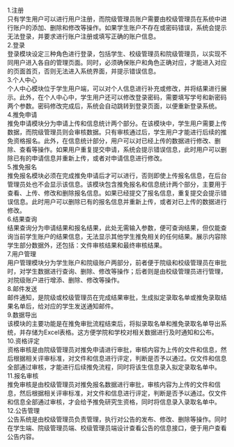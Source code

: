   1.注册<br>
只有学生用户可以进行用户注册，而院级管理员账户需要由校级管理员在系统中进行账户的添加、删除和修改等操作。如果学生账户不存在或密码错误，系统会提示无法登录，并要求进行账户注册或填写正确的账户信息。<br>
  2.登录<br>
登录模块设定三种角色进行登录，包括学生、校级管理员和院级管理员，以实现不同用户进入各自的管理页面。同时，必须确保账户和角色正确对应，才能进入对应的页面首页，否则无法进入系统界面，并提示错误信息。<br>
  3.个人中心<br>
个人中心模块位于学生用户端，可以对个人信息进行补充或修改，并将结果进行展示。此外，在个人中心中，学生用户还可以修改登录密码，需要填写学号和新密码两个参数。密码修改完成后，系统会自动跳转到登录页面，以便重新登录系统。<br>
  4.推免申请<br>
推免申请模块分为申请上传和信息统计两个部分。在该模块中，学生用户需要上传数据，而院级管理员则会审核数据。只有审核通过后，学生用户才能进行后续的推免资格报名。此外，在信息统计部分，用户可以对已经上传的数据进行修改、删除、查看等操作。如果用户重复提交申请，系统会提示错误信息，此时用户可以删除已有的申请信息并重新上传，或者对申请信息进行修改。<br>
  5.推免报名<br>
推免报名模块必须在完成推免申请后才可以进行，否则即使上传报名信息，在后台管理员处也不会显示该信息。该模块包含推免报名和信息统计两个部分，主要用于查看、上传、修改和删除报名信息。如果已经提交了报名信息，重复提交会提示错误信息。此时用户可以删除已有的报名信息并重新上传，或者对已上传的数据进行修改。<br>
  6.结果查询<br>
结果查询分为申请结果和报名结果，此处无需输入参数，便可查询结果，但仅能查询当前学生账户的结果信息，无法显示其他学生推免相关的任何结果。展示内容除学生部分数据外，还包括：文件审核结果和最终审核结果。<br>
  7.用户管理<br>
用户管理模块分为学生账户和院级账户两部分，前者便于院级和校级管理员在审批时，对学生数据进行查询、删除、修改等操作；后者则是由校级管理员进行管理，对院级账户进行增添、删除、修改等操作。<br>
  8.邮件发送<br>
邮件通知，是院级或校级管理员在完成结果审批，生成拟定录取名单或推免录取结果名单后，给对应的学生发送通知邮件。<br>
  9.数据导出<br>
该模块的主要功能是在推免审批流程结束后，将拟录取名单和推免录取名单导出系统，并存储为Excel表格。这方便学院和学校对相关数据进行及时通知和公布。<br>
  10.资格评定<br>
资格审核是由院级管理员对推免申请进行审批，审核内容为上传的文件和信息，然后根据相关评审标准，对文件和信息进行评定，判断是否予以通过。仅文件和信息全部通过审核，才能进行后续推免流程，同时将该生信息录入拟定录取名单中。<br>
  11.报名审核<br>
推免审核是由校级管理员对推免报名数据进行审批，审核内容为上传的文件和信息，然后根据相关评审标准，对文件和信息进行评定，判断是否予以通过。仅文件和信息全部通过审核，才会给予推免研究生资格，同时将信息录入录取名单中。<br>
  12.公告管理<br>
公告系统是由校级管理员负责管理，执行对公告的发布、修改、删除等操作。同时在学生端、院级管理员端、校级管理员端设计查看公告的信息接口，便于用户查看公告内容。<br>
